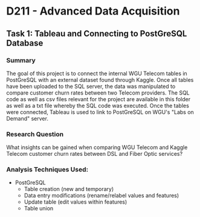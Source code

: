 # **D211 - Advanced Data Acquisition**

## **Task 1: Tableau and Connecting to PostGreSQL Database**

### **Summary** 
The goal of this project is to connect the internal WGU Telecom tables in PostGreSQL with an external dataset found through Kaggle. Once all tables have been uploaded to the SQL server, the data was manipulated to compare customer churn rates between two Telecom providers. The SQL code as well as csv files relevant for the project are available in this folder as well as a txt file whereby the SQL code was executed. Once the tables were connected, Tableau is used to link to PostGreSQL on WGU's "Labs on Demand" server.  

### **Research Question** 
What insights can be gained when comparing WGU Telecom and Kaggle Telecom customer churn rates between DSL and Fiber Optic services?


### **Analysis Techniques Used:**
- PostGreSQL 
  - Table creation (new and temporary)
  - Data entry modifications (rename/relabel values and features)
  - Update table (edit values within features)
  - Table union
